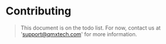 # Contributing

> This document is on the todo list.  For now, contact us at 'support@qmxtech.com' for more information.
